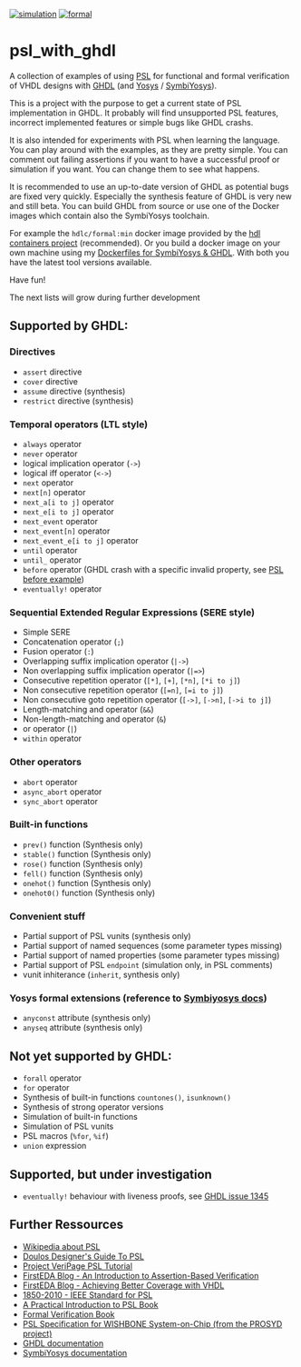 [![simulation](https://github.com/tmeissner/psl_with_ghdl/workflows/simulation/badge.svg)](https://github.com/tmeissner/psl_with_ghdl/actions?query=workflow%3Asimulation) [![formal](https://github.com/tmeissner/psl_with_ghdl/workflows/formal/badge.svg)](https://github.com/tmeissner/psl_with_ghdl/actions?query=workflow%3Aformal)

# psl_with_ghdl

A collection of examples of using [PSL](https://en.wikipedia.org/wiki/Property_Specification_Language) for functional and formal verification of VHDL designs with [GHDL](https://github.com/ghdl/ghdl) (and [Yosys](https://github.com/YosysHQ/yosys) / [SymbiYosys](https://github.com/YosysHQ/SymbiYosys)).

This is a project with the purpose to get a current state of PSL implementation in GHDL. It probably will find unsupported PSL features, incorrect implemented features or simple bugs like GHDL crashs.

It is also intended for experiments with PSL when learning the language. You can play around with the examples, as they are pretty simple. You can comment out failing assertions if you want to have a successful proof or simulation if you want. You can change them to see what happens.

It is recommended to use an up-to-date version of GHDL as potential bugs are fixed very quickly. Especially the synthesis feature of GHDL is very new and still beta. You can build GHDL from source or use one of the Docker images which contain also the SymbiYosys toolchain.

For example the `hdlc/formal:min` docker image provided by the [hdl containers project](https://hdl.github.io/containers/) (recommended). Or you build a docker image on your own machine using my [Dockerfiles for SymbiYosys & GHDL](https://github.com/tmeissner/Dockerfiles). With both you have the latest tool versions available.

Have fun!


The next lists will grow during further development

## Supported by GHDL:

### Directives

* `assert` directive
* `cover` directive
* `assume` directive (synthesis)
* `restrict` directive (synthesis)

### Temporal operators (LTL style)

* `always` operator
* `never` operator
* logical implication operator (`->`)
* logical iff operator (`<->`)
* `next` operator
* `next[n]` operator
* `next_a[i to j]` operator
* `next_e[i to j]` operator
* `next_event` operator
* `next_event[n]` operator
* `next_event_e[i to j]` operator
* `until` operator
* `until_` operator
* `before` operator (GHDL crash with a specific invalid property, see [PSL before example](https://github.com/tmeissner/psl_with_ghdl/blob/master/src/psl_before.vhd#L53))
* `eventually!` operator

### Sequential Extended Regular Expressions (SERE style)

* Simple SERE
* Concatenation operator (`;`)
* Fusion operator (`:`)
* Overlapping suffix implication operator (`|->`)
* Non overlapping suffix implication operator (`|=>`)
* Consecutive repetition operator (`[*]`, `[+]`, `[*n]`, `[*i to j]`)
* Non consecutive repetition operator (`[=n]`, `[=i to j]`)
* Non consecutive goto repetition operator (`[->]`, `[->n]`, `[->i to j]`)
* Length-matching and operator (`&&`)
* Non-length-matching and operator (`&`)
* or operator (`|`)
* `within` operator

### Other operators

* `abort` operator
* `async_abort` operator
* `sync_abort` operator

### Built-in functions

* `prev()` function (Synthesis only)
* `stable()` function (Synthesis only)
* `rose()` function (Synthesis only)
* `fell()` function (Synthesis only)
* `onehot()` function (Synthesis only)
* `onehot0()` function (Synthesis only)

### Convenient stuff

* Partial support of PSL vunits (synthesis only)
* Partial support of named sequences (some parameter types missing)
* Partial support of named properties (some parameter types missing)
* Partial support of PSL `endpoint` (simulation only, in PSL comments)
* vunit inhiterance (`inherit`, synthesis only)

### Yosys formal extensions (reference to [Symbiyosys docs](https://symbiyosys.readthedocs.io/en/latest/verilog.html#unconstrained-variables))

* `anyconst` attribute (synthesis only)
* `anyseq` attribute (synthesis only)

## Not yet supported by GHDL:

* `forall` operator
* `for` operator
* Synthesis of built-in functions `countones()`, `isunknown()`
* Synthesis of strong operator versions
* Simulation of built-in functions
* Simulation of PSL vunits
* PSL macros (`%for`, `%if`)
* `union` expression

## Supported, but under investigation

* `eventually!` behaviour with liveness proofs, see [GHDL issue 1345](https://github.com/ghdl/ghdl/issues/1345)

## Further Ressources

* [Wikipedia about PSL](https://en.wikipedia.org/wiki/Property_Specification_Language)
* [Doulos Designer's Guide To PSL](https://www.doulos.com/knowhow/psl/)
* [Project VeriPage PSL Tutorial](http://www.project-veripage.com/psl_tutorial_1.php)
* [FirstEDA Blog - An Introduction to Assertion-Based Verification](https://firsteda.com/news/an-introduction-to-assertion-based-verification-part-1)
* [FirstEDA Blog - Achieving Better Coverage with VHDL](https://firsteda.com/news/achieving-better-coverage-with-vhdl-part-2)
* [1850-2010 - IEEE Standard for PSL](https://standards.ieee.org/standard/1850-2010.html)
* [A Practical Introduction to PSL Book](https://www.springer.com/gp/book/9780387361239)
* [Formal Verification Book](https://www.elsevier.com/books/formal-verification/seligman/978-0-12-800727-3)
* [PSL Specification for WISHBONE System-on-Chip (from the PROSYD project)](https://opencores.org/websvn/filedetails?repname=copyblaze&path=%2Fcopyblaze%2Ftrunk%2Fcopyblaze%2Fdoc%2Fdev%2FWishBone%2Fprosyd1.4_1_annex.pdf)
* [GHDL documentation](https://ghdl.readthedocs.io)
* [SymbiYosys documentation](https://symbiyosys.readthedocs.io)
